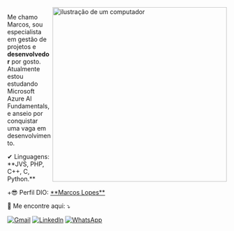 <img src="https://raw.githubusercontent.com/MicaelliMedeiros/micaellimedeiros/master/image/computer-illustration.png" alt="ilustração de um computador" min-width="400px" max-width="400px" width="400px" align="right">

<p align="left"> 
  Me chamo Marcos, sou especialista em gestão de projetos e <strong>desenvolvedor</strong> por gosto.
  Atualmente estou estudando Microsoft Azure AI Fundamentals, e anseio por conquistar uma vaga em desenvolvimento.
</p>

<p align="left">
  ✔ Linguagens: **JVS, PHP, C++, C, Python.**
</p>

<p align="left">
  +😎 Perfil DIO: <a href="#" title="DigitalInovationOne" link="https://www.dio.me/users/m_vd2prog"> **Marcos Lopes** </a>
</p>

<p align="left">
  💌 Me encontre aqui: ⤵️
</p>

<p align="left">
  <a href="#" title="Gmail">
  <img src="https://img.shields.io/badge/-Gmail-FF0000?style=flat-square&labelColor=FF0000&logo=gmail&logoColor=white&link=m.vd2prog@gmail.comm" alt="Gmail"/></a>
  <a href="#" title="LinkedIn">
  <img src="https://img.shields.io/badge/-Linkedin-0e76a8?style=flat-square&logo=Linkedin&logoColor=white&link=https://www.linkedin.com/in/marcoslopeswebdeveloper/" alt="LinkedIn"/></a>
  <a href="#" title="WhatsApp">
  <img src="https://img.shields.io/badge/-WhatsApp-25d366?style=flat-square&labelColor=25d366&logo=whatsapp&logoColor=white&link=https://wa.me/5521991019113" alt="WhatsApp"/></a>

</p>

